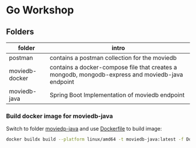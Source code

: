 # Go Workshop
## Folders
| folder         | intro                                                                                            |
|----------------|--------------------------------------------------------------------------------------------------|
| postman        | contains a postman collection for the moviedb                                                    |
| moviedb-docker | contains a docker-compose file that creates a mongodb, mongodb-express and moviedb-java endpoint |
| moviedb-java   | Spring Boot Implementation of moviedb endpoint                                                   |

### Build docker image for moviedb-java
Switch to folder [moviedp-java](./moviedb-java/) and use [Dockerfile](./moviedb-java/Dockerfile) to build image:
```bash
docker buildx build --platform linux/amd64 -t moviedb-java:latest -f Dockerfile .`
```